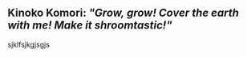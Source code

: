 ## **Kinoko Komori**: _"Grow, grow! Cover the earth with me! Make it shroomtastic!"_

sjklfsjkgjsgjs